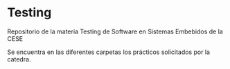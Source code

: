 # Testing
Repositorio de la materia Testing de Software en Sistemas Embebidos de la CESE

Se encuentra en las diferentes carpetas los prácticos solicitados por la catedra.
